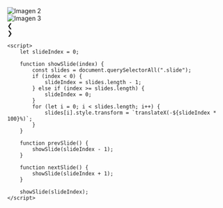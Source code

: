    </div>
            <div class="slide">
                <img src="./Robert-Bosch-Portrait_1200x503_0.jpg" alt="Imagen 2">
            </div>
            <div class="slide">
                <img src="imagen3.jpg" alt="Imagen 3">
            </div>
        </div>
        <div class="prev" onclick="prevSlide()">&#10094;</div>
        <div class="next" onclick="nextSlide()">&#10095;</div>
    </div>

    <script>
        let slideIndex = 0;

        function showSlide(index) {
            const slides = document.querySelectorAll(".slide");
            if (index < 0) {
                slideIndex = slides.length - 1;
            } else if (index >= slides.length) {
                slideIndex = 0;
            }
            for (let i = 0; i < slides.length; i++) {
                slides[i].style.transform = `translateX(-${slideIndex * 100}%)`;
            }
        }

        function prevSlide() {
            showSlide(slideIndex - 1);
        }

        function nextSlide() {
            showSlide(slideIndex + 1);
        }

        showSlide(slideIndex);
    </script>
